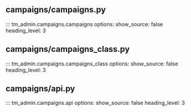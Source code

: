 ## campaigns/campaigns.py

::: tm_admin.campaigns.campaigns
options:
show_source: false
heading_level: 3

## campaigns/campaigns_class.py

::: tm_admin.campaigns.campaigns_class
options:
show_source: false
heading_level: 3

## campaigns/api.py

::: tm_admin.campaigns.api
options:
show_source: false
heading_level: 3

